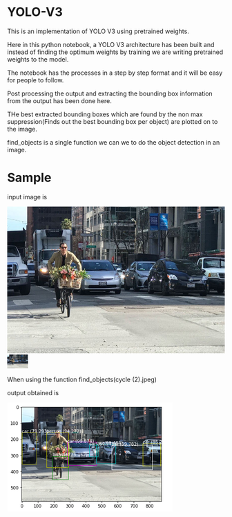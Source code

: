 # YOLO-V3
This is an implementation of YOLO V3 using pretrained weights.

Here in this python notebook, a YOLO V3 architecture has been built and instead of finding the optimum weights by training we are writing pretrained weights to the model.

The notebook has the processes in a step by step format and it will be easy for people to follow.

Post processing the output and extracting the bounding box information from the output has been done here.

THe best extracted bounding boxes which are found by the non max suppression(Finds out the best bounding box per object) are plotted on to the image.

find_objects is a single function we can we to do the object detection in an image.

# Sample

input image is 

![cycle](cycle.jpg)
<img src="https://github.com/amal-r-17/YOLO-V3/blob/main/cycle.jpg" width="48">

When using the function 
find_objects(cycle (2).jpeg)

output obtained is

![output](output.png)
